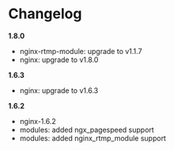 # Changelog

**1.8.0**
- nginx-rtmp-module: upgrade to v1.1.7
- nginx: upgrade to v1.8.0

**1.6.3**
- nginx: upgrade to v1.6.3

**1.6.2**
- nginx-1.6.2
- modules: added ngx_pagespeed support
- modules: added nginx_rtmp_module support
